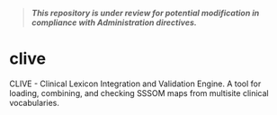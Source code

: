 > **_This repository is under review for potential modification in compliance with Administration directives._**

# clive
CLIVE - Clinical Lexicon Integration and Validation Engine. A tool for loading, combining, and checking SSSOM maps from multisite clinical vocabularies.
